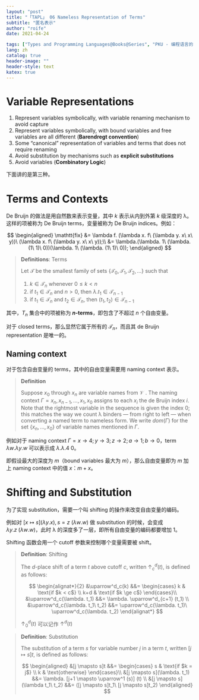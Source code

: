 ```yaml
---
layout: "post"
title: "「TAPL」 06 Nameless Representation of Terms"
subtitle: "匿名表示"
author: "roife"
date: 2021-04-24

tags: ["Types and Programming Languages@Books@Series", "PKU - 编程语言的设计原理@Courses@Series", "程序语言理论@Tags@Tags", "类型系统@Tags@Tags"]
lang: zh
catalog: true
header-image: ""
header-style: text
katex: true
---
```


# Variable Representations

1. Represent variables symbolically, with variable renaming mechanism to avoid capture
2. Represent variables symbolically, with bound variables and free variables are all different (**Barendregt convention**)
3. Some “canonical” representation of variables and terms that does not require renaming
4. Avoid substitution by mechanisms such as **explicit substitutions**
5. Avoid variables (**Combinatory Logic**)

下面讲的是第三种。

# Terms and Contexts

De Bruijn 的做法是用自然数来表示变量，其中 $k$ 表示从内到外第 $k$ 级深度的 λ。这样的项被称为 De Bruijn terms，变量被称为 De Bruijn indices。例如：

$$
\begin{aligned}
    \mathtt{fix} &= \lambda f. (\lambda x. f\ (\lambda y. x\ x\ y))\ (\lambda x. f\ (\lambda y. x\ x\ y));\\
    &= \lambda.(\lambda. 1\ (\lambda. (1\ 1)\ 0))(\lambda. 1\ (\lambda. (1\ 1)\ 0));
\end{aligned}
$$

> **Definitions**: Terms
>
> Let $\mathcal{T}$ be the smallest family of sets $\{\mathcal{T}_0, \mathcal{T}_1, \mathcal{T}_2, \dots\}$ such that
> 1. $k \in \mathcal{T}_n$ whenever $0 \le k < n$
> 2. if $t_1 \in \mathcal{T}_n$ and $n > 0$, then $\lambda. t_1 \in \mathcal{T}_{n-1}$
> 3. if $t_1 \in \mathcal{T}_n$ and $t_2 \in \mathcal{T}_n$, then $(t_1, t_2) \in \mathcal{T}_{n-1}$

其中，$T_n$ 集合中的项被称为 **$n$-terms**，即包含了不超过 $n$ 个自由变量。

对于 closed terms，那么显然它属于所有的 $\mathcal{T}_n$，而且其 de Bruijn representation 是唯一的。

## Naming context

对于包含自由变量的 terms，其中的自由变量需要用 naming context 表示。

> **Definition**
>
> Suppose $x_0$ through $x_n$ are variable names from $\mathcal{V}$ . The naming context $\Gamma = x_n, x_{n−1}, \dots, x_1, x_0$ assigns to each $x_i$ the de Bruijn index $i$. Note that the rightmost variable in the sequence is given the index $0$; this matches the way we count λ binders — from right to left — when converting a named term to nameless form. We write $dom(Γ)$ for the set $\{x_n, \dots ,x_0\}$ of variable names mentioned in $\Gamma$.

例如对于 naming context $\Gamma = x \rightarrow 4; y \rightarrow 3; z \rightarrow 2; a \rightarrow 1; b \rightarrow 0$，term $\lambda w. \lambda y. w$ 可以表示成 $\lambda . \lambda . 4\ 0$。

即假设最大的深度为 $m$（bound variables 最大为 $m$），那么自由变量即为 $m$ 加上 naming context 中的值 $x$：$m+x$。

# Shifting and Substitution

为了实现 substitution，需要一个叫 shifting 的操作来改变自由变量的编码。

例如对 $[x \mapsto s](\lambda y. x), s = z\ (\lambda w.w)$ 做 substitution 的时候，会变成 $\lambda y. z\ (\lambda w.w)$，此时 λ 的深度多了一层，即所有自由变量的编码都要增加 $1$。

Shifting 函数会用一个 cutoff 参数来控制哪个变量需要被 shift。

> **Definition**: Shifting
>
> The $d$-place shift of a term $t$ above cutoff $c$, written $\uparrow^d_c (t)$, is defined as follows:
>
> $$
> \begin{alignat*}{2}
> &\uparrow^d_c(k) &&=
>     \begin{cases}
>         k & \text{if $k < c$} \\
>         k+d & \text{if $k \ge c$}
>     \end{cases}\\
> &\uparrow^d_c(\lambda. t_1) &&= \lambda. \uparrow^d_{c+1} (t_1) \\
> &\uparrow^d_c(\lambda. t_1\ t_2) &&= \uparrow^d_c(\lambda. t_1)\ \uparrow^d_c(\lambda. t_2)
> \end{alignat*}
> $$
>
> $\uparrow^d_0 (t)$ 可以记作 $\uparrow^d (t)$

> **Definition**: Substitution
>
> The substitution of a term $s$ for variable number $j$ in a term $t$, written $[j \mapsto s]t$, is defined as follows:
>
> $$
> \begin{aligned}
>     &[j \mapsto s]t &&=
>         \begin{cases}
>             s & \text{if $k = j$} \\
>             k & \text{otherwise}
>         \end{cases}\\
>     &[j \mapsto s](\lambda. t_1) &&= \lambda. [j+1 \mapsto \uparrow^1 (s)] (t) \\
>     &[j \mapsto s](\lambda t_1\ t_2) &&= ([j \mapsto s]t_1\ [j \mapsto s]t_2)
> \end{aligned}
> $$

